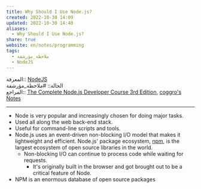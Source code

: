 ```yaml
---  
title: Why Should I Use Node.js?  
created: 2022-10-30 14:09  
updated: 2022-10-30 14:40  
aliases:  
  - Why Should I Use Node.js?  
share: true  
website: en/notes/programming  
tags:  
  - ملاحظة_مؤرشفة  
  - NodeJS  
---  
```

  
  
  
المعرفة:: [NodeJS](NodeJS)  
الحالة:: #ملاحظة_مؤرشفة  
المراجع:: [The Complete Node.js Developer Course 3rd Edition](The%20Complete%20Node.js%20Developer%20Course%203rd%20Edition), [coggro's Notes](https://github.com/coggro/node-notes-2021/tree/main/Section%20002)  
  
---  
  
- Node is very popular and increasingly chosen for doing major tasks.  
- Used all along the web back-end stack.  
- Useful for command-line scripts and tools.  
- Node.js uses an event-driven non-blocking I/O model that makes it lightweight and efficient. Node.js' package ecosystem, [npm](./JavaScript%20NPM.md), is the largest ecosystem of open source libraries in the world.  
  - Non-blocking I/O can continue to process code while waiting for requests.  
    - It's originally built in the browser and got brought out to be a critical feature of Node.  
- NPM is an enormous database of open source packages  
